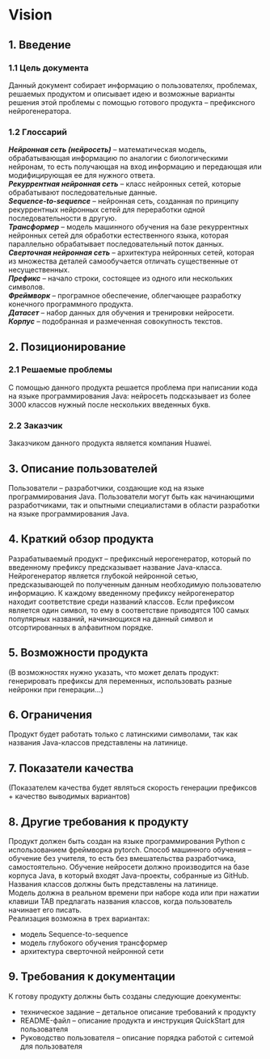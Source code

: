 # Vision
## 1. Введение
### 1.1 Цель документа
Данный документ собирает информацию о пользователях, проблемах, решаемых продуктом и описывает идею и возможные варианты решения этой проблемы с помощью готового продукта – префиксного нейрогенератора.
### 1.2 Глоссарий
***Нейронная сеть (нейросеть)*** – математическая модель, обрабатывающая информацию по аналогии с биологическими нейронам, то есть получающая на вход информацию и передающая или модифицирующая ее для нужного ответа.  
***Рекуррентная нейронная сеть*** – класс нейронных сетей, которые обрабатывают последовательные данные.  
***Sequence-to-sequence*** – нейронная сеть, созданная по принципу рекуррентных нейронных сетей для переработки одной последовательности в другую.  
***Трансформер*** – модель машинного обучения на базе рекуррентных нейронных сетей для обработки естественного языка, которая параллельно обрабатывает последовательный поток данных.  
***Сверточная нейронная сеть*** – архитектура нейронных сетей, которая из множества деталей самообучается отличать существенные от несущественных.  
***Префикс*** – начало строки, состоящее из одного или нескольких символов.  
***Фреймворк*** – програмное обеспечение, облегчающее разработку конечного программного продукта.   
***Датасет*** – набор данных для обучения и тренировки нейросети.  
***Корпус*** – подобранная и размеченная совокупность текстов.  
## 2. Позиционирование
### 2.1 Решаемые проблемы
С помощью данного продукта решается проблема при написании кода на языке программирования Java: нейросеть подсказывает из более 3000 классов нужный после нескольких введенных букв.
### 2.2 Заказчик
Заказчиком данного продукта является компания Huawei.
## 3. Описание пользователей
Пользователи – разработчики, создающие код на языке программирования Java. Пользователи могут быть как начинающими разработчиками, так и опытными специалистами в области разработки на языке программирования Java.
## 4. Краткий обзор продукта
Разрабатываемый продукт – префиксный нерогенератор, который по введенному префиксу предсказывает название Java-класса. Нейрогенератор является глубокой нейронной сетью, предсказывающей по полученным данным необходимую пользователю информацию. К каждому введенному префиксу нейрогенератор находит соответствие среди названий классов. Если префиксом является один символ, то ему в соответствие приводятся 100 самых популярных названий, начинающихся на данный символ и отсортированных в алфавитном порядке. 
## 5. Возможности продукта
(В возможностях нужно указать, что может делать продукт: генерировать префиксы для переменных, использовать разные нейронки при генерации...)
## 6. Ограничения
Продукт будет работать только с латинскими символами, так как названия Java-классов представлены на латинице.
## 7. Показатели качества
(Показателем качества будет являться скорость генерации префиксов + качество выводимых вариантов)
## 8. Другие требования к продукту
Продукт должен быть создан на языке программирования Python с использованием фреймворка pytorch. Способ машинного обучения – обучение без учителя, то есть без вмешательства разработчика, самостоятельно. Обучение нейросети должно производится на базе корпуса Java, в который входят Java-проекты, собранные из GitHub. Названия классов должны быть представлены на латинице.  
Модель должна в реальном времени при наборе кода или при нажатии клавиши TAB предлагать названия классов, когда пользователь начинает его писать.  
Реализация возможна в трех вариантах:
- модель Sequence-to-sequence
- модель глубокого обучения трансформер
- архитектура сверточной нейронной сети
## 9. Требования к документации
К готову продукту должны быть созданы следующие доекументы:
- техническое задание – детальное описание требований к продукту
- README-файл – описание продукта и инструкция QuickStart для пользователя
- Руководство пользователя – описание порядка работой с ситемой для пользователя
